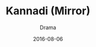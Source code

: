 ---
title: Kannadi (Mirror)
subtitle: Drama
layout: default
modal-id: 6
date: 2016-08-06
img: kannaadi-skkn-drama-2016.jpg
thumbnail: kannaadi-skkn-drama-2016_thumbnail.jpg
alt: image-alt
project-date: April 2014
client: Drama
category: Web Development
description: The play staged on 6th Aug 2016 at Kallang Theatre . well received by more than 800 pax crowd. The play staged part of re-launch of Singapore Kairalee Kala Nilayam

---